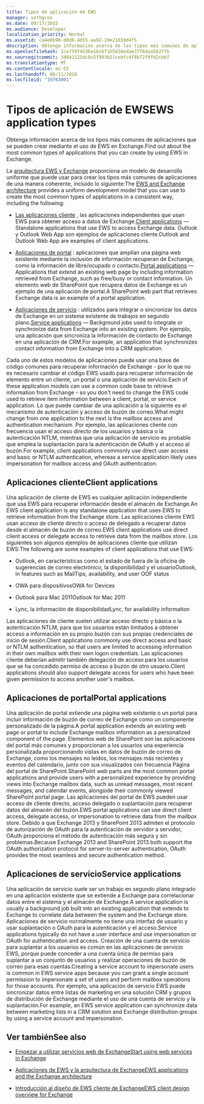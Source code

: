 ```yaml
---
title: Tipos de aplicación de EWS
manager: sethgros
ms.date: 09/17/2015
ms.audience: Developer
localization_priority: Normal
ms.assetid: ca4e8b90-d0d8-4d55-aa92-19e21659d4f5
description: Obtenga información acerca de los tipos más comunes de aplicaciones que se pueden crear mediante el uso de EWS en Exchange.
ms.openlocfilehash: 1ce739f453ba1bc6f1b5d38edae3776daa562ffb
ms.sourcegitcommit: 34041125dc8c5f993b21cebfc4f8b72f0fd2cb6f
ms.translationtype: MT
ms.contentlocale: es-ES
ms.lasthandoff: 06/11/2018
ms.locfileid: "19763001"
---
```

# <a name="ews-application-types"></a><span data-ttu-id="0b22f-103">Tipos de aplicación de EWS</span><span class="sxs-lookup"><span data-stu-id="0b22f-103">EWS application types</span></span>

<span data-ttu-id="0b22f-104">Obtenga información acerca de los tipos más comunes de aplicaciones que se pueden crear mediante el uso de EWS en Exchange.</span><span class="sxs-lookup"><span data-stu-id="0b22f-104">Find out about the most common types of applications that you can create by using EWS in Exchange.</span></span>
  
<span data-ttu-id="0b22f-105">La [arquitectura EWS y Exchange](ews-applications-and-the-exchange-architecture.md) proporciona un modelo de desarrollo uniforme que puede usar para crear los tipos más comunes de aplicaciones de una manera coherente, incluido lo siguiente:</span><span class="sxs-lookup"><span data-stu-id="0b22f-105">The [EWS and Exchange architecture](ews-applications-and-the-exchange-architecture.md) provides a uniform development model that you can use to create the most common types of applications in a consistent way, including the following:</span></span> 
  
- <span data-ttu-id="0b22f-106">[Las aplicaciones cliente](#bk_clientapps) , las aplicaciones independientes que usan EWS para obtener acceso a datos de Exchange.</span><span class="sxs-lookup"><span data-stu-id="0b22f-106">[Client applications](#bk_clientapps) — Standalone applications that use EWS to access Exchange data.</span></span> <span data-ttu-id="0b22f-107">Outlook y Outlook Web App son ejemplos de aplicaciones cliente.</span><span class="sxs-lookup"><span data-stu-id="0b22f-107">Outlook and Outlook Web App are examples of client applications.</span></span> 
    
- <span data-ttu-id="0b22f-108">[Aplicaciones de portal](#bk_portalapps) : aplicaciones que amplían una página web existente mediante la inclusión de información recuperan de Exchange, como la información de libre/ocupado o contacto.</span><span class="sxs-lookup"><span data-stu-id="0b22f-108">[Portal applications](#bk_portalapps) — Applications that extend an existing web page by including information retrieved from Exchange, such as free/busy or contact information.</span></span> <span data-ttu-id="0b22f-109">Un elemento web de SharePoint que recupera datos de Exchange es un ejemplo de una aplicación de portal.</span><span class="sxs-lookup"><span data-stu-id="0b22f-109">A SharePoint web part that retrieves Exchange data is an example of a portal application.</span></span> 
    
- <span data-ttu-id="0b22f-110">[Aplicaciones de servicio](#bk_serviceapps) : utilizados para integrar o sincronizar los datos de Exchange en un sistema existente de trabajos en segundo plano.</span><span class="sxs-lookup"><span data-stu-id="0b22f-110">[Service applications](#bk_serviceapps) — Background jobs used to integrate or synchronize data from Exchange into an existing system.</span></span> <span data-ttu-id="0b22f-111">Por ejemplo, una aplicación que sincroniza la información de contacto de Exchange en una aplicación de CRM.</span><span class="sxs-lookup"><span data-stu-id="0b22f-111">For example, an application that synchronizes contact information from Exchange into a CRM application.</span></span> 
    
<span data-ttu-id="0b22f-112">Cada uno de estos modelos de aplicaciones puede usar una base de código comunes para recuperar información de Exchange - por lo que no es necesario cambiar el código EWS usado para recuperar información de elemento entre un cliente, un portal o una aplicación de servicio.</span><span class="sxs-lookup"><span data-stu-id="0b22f-112">Each of these application models can use a common code base to retrieve information from Exchange - so you don't need to change the EWS code used to retrieve item information between a client, portal, or service application.</span></span> <span data-ttu-id="0b22f-113">Lo que puede cambiar de una aplicación a la siguiente es el mecanismo de autenticación y acceso de buzón de correo.</span><span class="sxs-lookup"><span data-stu-id="0b22f-113">What might change from one application to the next is the mailbox access and authentication mechanism.</span></span> <span data-ttu-id="0b22f-114">Por ejemplo, las aplicaciones cliente con frecuencia usan el acceso directo de los usuarios y básica o la autenticación NTLM, mientras que una aplicación de servicio es probable que emplea la suplantación para la autenticación de OAuth y el acceso al buzón.</span><span class="sxs-lookup"><span data-stu-id="0b22f-114">For example, client applications commonly use direct user access and basic or NTLM authentication, whereas a service application likely uses impersonation for mailbox access and OAuth authentication.</span></span>
  
## <a name="client-applications"></a><span data-ttu-id="0b22f-115">Aplicaciones cliente</span><span class="sxs-lookup"><span data-stu-id="0b22f-115">Client applications</span></span>
<span data-ttu-id="0b22f-116"><a name="bk_clientapps"> </a></span><span class="sxs-lookup"><span data-stu-id="0b22f-116"></span></span>

<span data-ttu-id="0b22f-117">Una aplicación de cliente de EWS es cualquier aplicación independiente que usa EWS para recuperar información desde el almacén de Exchange.</span><span class="sxs-lookup"><span data-stu-id="0b22f-117">An EWS client application is any standalone application that uses EWS to retrieve information from the Exchange store.</span></span> <span data-ttu-id="0b22f-118">Las aplicaciones cliente EWS usan acceso de cliente directo o acceso de delegado a recuperar datos desde el almacén de buzón de correo.</span><span class="sxs-lookup"><span data-stu-id="0b22f-118">EWS client applications use direct client access or delegate access to retrieve data from the mailbox store.</span></span> <span data-ttu-id="0b22f-119">Los siguientes son algunos ejemplos de aplicaciones cliente que utilizan EWS:</span><span class="sxs-lookup"><span data-stu-id="0b22f-119">The following are some examples of client applications that use EWS:</span></span>
  
- <span data-ttu-id="0b22f-120">Outlook, en características como el estado de fuera de la oficina de sugerencias de correo electrónico, la disponibilidad y el usuario</span><span class="sxs-lookup"><span data-stu-id="0b22f-120">Outlook, in features such as MailTips, availability, and user OOF status</span></span>
    
- <span data-ttu-id="0b22f-121">OWA para dispositivos</span><span class="sxs-lookup"><span data-stu-id="0b22f-121">OWA for Devices</span></span>
    
- <span data-ttu-id="0b22f-122">Outlook para Mac 2011</span><span class="sxs-lookup"><span data-stu-id="0b22f-122">Outlook for Mac 2011</span></span>
    
- <span data-ttu-id="0b22f-123">Lync, la información de disponibilidad</span><span class="sxs-lookup"><span data-stu-id="0b22f-123">Lync, for availability information</span></span>
    
<span data-ttu-id="0b22f-124">Las aplicaciones de cliente suelen utilizar acceso directo y básica o la autenticación NTLM, para que los usuarios están limitados a obtener acceso a información en su propio buzón con sus propias credenciales de inicio de sesión.</span><span class="sxs-lookup"><span data-stu-id="0b22f-124">Client applications commonly use direct access and basic or NTLM authentication, so that users are limited to accessing information in their own mailbox with their own logon credentials.</span></span> <span data-ttu-id="0b22f-125">Las aplicaciones cliente deberían admitir también delegación de acceso para los usuarios que se ha concedido permiso de acceso a buzón de otro usuario.</span><span class="sxs-lookup"><span data-stu-id="0b22f-125">Client applications should also support delegate access for users who have been given permission to access another user's mailbox.</span></span>
  
## <a name="portal-applications"></a><span data-ttu-id="0b22f-126">Aplicaciones de portal</span><span class="sxs-lookup"><span data-stu-id="0b22f-126">Portal applications</span></span>
<span data-ttu-id="0b22f-127"><a name="bk_portalapps"> </a></span><span class="sxs-lookup"><span data-stu-id="0b22f-127"></span></span>

<span data-ttu-id="0b22f-128">Una aplicación de portal extiende una página web existente o un portal para incluir información de buzón de correo de Exchange como un componente personalizado de la página.</span><span class="sxs-lookup"><span data-stu-id="0b22f-128">A portal application extends an existing web page or portal to include Exchange mailbox information as a personalized component of the page.</span></span> <span data-ttu-id="0b22f-129">Elementos web de SharePoint son las aplicaciones del portal más comunes y proporcionan a los usuarios una experiencia personalizada proporcionando vistas en datos de buzón de correo de Exchange, como los mensajes no leídos, los mensajes más recientes y eventos del calendario, junto con sus visualizados con frecuencia Página del portal de SharePoint.</span><span class="sxs-lookup"><span data-stu-id="0b22f-129">SharePoint web parts are the most common portal applications and provide users with a personalized experience by providing views into Exchange mailbox data, such as unread messages, most recent messages, and calendar events, alongside their commonly viewed SharePoint portal page.</span></span> <span data-ttu-id="0b22f-130">Las aplicaciones del portal de EWS pueden usar acceso de cliente directo, acceso delegado o suplantación para recuperar datos del almacén del buzón.</span><span class="sxs-lookup"><span data-stu-id="0b22f-130">EWS portal applications can use direct client access, delegate access, or impersonation to retrieve data from the mailbox store.</span></span> <span data-ttu-id="0b22f-131">Debido a que Exchange 2013 y SharePoint 2013 admiten el protocolo de autorización de OAuth para la autenticación de servidor a servidor, OAuth proporciona el método de autenticación más segura y sin problemas.</span><span class="sxs-lookup"><span data-stu-id="0b22f-131">Because Exchange 2013 and SharePoint 2013 both support the OAuth authorization protocol for server-to-server authentication, OAuth provides the most seamless and secure authentication method.</span></span>
  
## <a name="service-applications"></a><span data-ttu-id="0b22f-132">Aplicaciones de servicio</span><span class="sxs-lookup"><span data-stu-id="0b22f-132">Service applications</span></span>
<span data-ttu-id="0b22f-133"><a name="bk_serviceapps"> </a></span><span class="sxs-lookup"><span data-stu-id="0b22f-133"></span></span>

<span data-ttu-id="0b22f-134">Una aplicación de servicio suele ser un trabajo en segundo plano integrado en una aplicación existente que se extiende a Exchange para correlacionar datos entre el sistema y el almacén de Exchange.</span><span class="sxs-lookup"><span data-stu-id="0b22f-134">A service application is usually a background job built into an existing application that extends to Exchange to correlate data between the system and the Exchange store.</span></span> <span data-ttu-id="0b22f-135">Aplicaciones de servicio normalmente no tiene una interfaz de usuario y usar suplantación o OAuth para la autenticación y el acceso.</span><span class="sxs-lookup"><span data-stu-id="0b22f-135">Service applications typically do not have a user interface and use impersonation or OAuth for authentication and access.</span></span> <span data-ttu-id="0b22f-136">Creación de una cuenta de servicio para suplantar a los usuarios es común en las aplicaciones de servicio EWS, porque puede conceder a una cuenta única de permiso para suplantar a un conjunto de usuarios y realizar operaciones de buzón de correo para esas cuentas.</span><span class="sxs-lookup"><span data-stu-id="0b22f-136">Creating a service account to impersonate users is common in EWS service apps because you can grant a single account permission to impersonate a set of users and perform mailbox operations for those accounts.</span></span> <span data-ttu-id="0b22f-137">Por ejemplo, una aplicación de servicio EWS puede sincronizar datos entre listas de marketing en una solución CRM y grupos de distribución de Exchange mediante el uso de una cuenta de servicio y la suplantación.</span><span class="sxs-lookup"><span data-stu-id="0b22f-137">For example, an EWS service application can synchronize data between marketing lists in a CRM solution and Exchange distribution groups by using a service account and impersonation.</span></span>
  
## <a name="see-also"></a><span data-ttu-id="0b22f-138">Ver también</span><span class="sxs-lookup"><span data-stu-id="0b22f-138">See also</span></span>


- [<span data-ttu-id="0b22f-139">Empezar a utilizar servicios web de Exchange</span><span class="sxs-lookup"><span data-stu-id="0b22f-139">Start using web services in Exchange</span></span>](start-using-web-services-in-exchange.md)
    
- [<span data-ttu-id="0b22f-140">Aplicaciones de EWS y la arquitectura de Exchange</span><span class="sxs-lookup"><span data-stu-id="0b22f-140">EWS applications and the Exchange architecture</span></span>](ews-applications-and-the-exchange-architecture.md)
    
- [<span data-ttu-id="0b22f-141">Introducción al diseño de EWS cliente de Exchange</span><span class="sxs-lookup"><span data-stu-id="0b22f-141">EWS client design overview for Exchange</span></span>](ews-client-design-overview-for-exchange.md)
    

